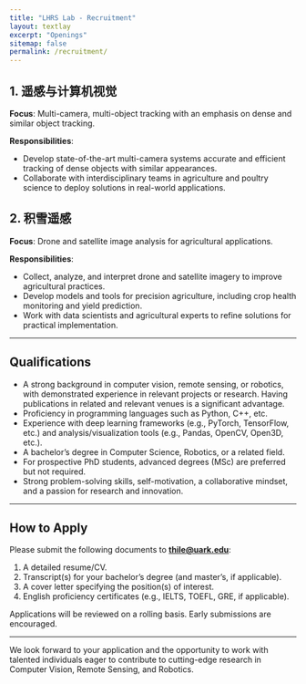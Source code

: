 ```yaml
---
title: "LHRS Lab - Recruitment"
layout: textlay
excerpt: "Openings"
sitemap: false
permalink: /recruitment/
---
```


<!-- We are excited to announce open positions **(fully funded MSc and PhD students)** for passionate students in the following cutting-edge areas: -->

## 1. 遥感与计算机视觉
**Focus**: Multi-camera, multi-object tracking with an emphasis on dense and similar object tracking.

**Responsibilities**:
- Develop state-of-the-art multi-camera systems accurate and efficient tracking of dense objects with similar appearances.
- Collaborate with interdisciplinary teams in agriculture and poultry science to deploy solutions in real-world applications.

## 2. 积雪遥感
**Focus**: Drone and satellite image analysis for agricultural applications.

**Responsibilities**:
- Collect, analyze, and interpret drone and satellite imagery to improve agricultural practices.
- Develop models and tools for precision agriculture, including crop health monitoring and yield prediction.
- Work with data scientists and agricultural experts to refine solutions for practical implementation.

---

## Qualifications
- A strong background in computer vision, remote sensing, or robotics, with demonstrated experience in relevant projects or research. Having publications in related and relevant venues is a significant advantage.
- Proficiency in programming languages such as Python, C++, etc.
- Experience with deep learning frameworks (e.g., PyTorch, TensorFlow, etc.) and analysis/visualization tools (e.g., Pandas, OpenCV, Open3D, etc.).
- A bachelor’s degree in Computer Science, Robotics, or a related field.
- For prospective PhD students, advanced degrees (MSc) are preferred but not required.
- Strong problem-solving skills, self-motivation, a collaborative mindset, and a passion for research and innovation.

---

## How to Apply
Please submit the following documents to **thile@uark.edu**:
1. A detailed resume/CV.
2. Transcript(s) for your bachelor’s degree (and master’s, if applicable).
3. A cover letter specifying the position(s) of interest.
4. English proficiency certificates (e.g., IELTS, TOEFL, GRE, if applicable).

Applications will be reviewed on a rolling basis. Early submissions are encouraged.

---

We look forward to your application and the opportunity to work with talented individuals eager to contribute to cutting-edge research in Computer Vision, Remote Sensing, and Robotics.
